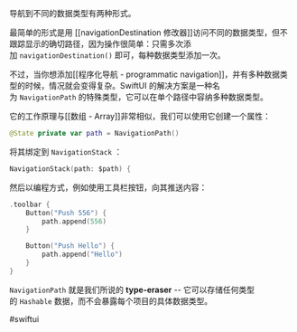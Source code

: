 导航到不同的数据类型有两种形式。

最简单的形式是用 [[navigationDestination 修改器]]访问不同的数据类型，但不跟踪显示的确切路径，因为操作很简单：只需多次添加 `navigationDestination()` 即可，每种数据类型添加一次。

不过，当你想添加[[程序化导航 - programmatic navigation]]，并有多种数据类型的时候，情况就会变得复杂。SwiftUI 的解决方案是一种名为 `NavigationPath` 的特殊类型，它可以在单个路径中容纳多种数据类型。

它的工作原理与[[数组 - Array]]非常相似，我们可以使用它创建一个属性：

```swift
@State private var path = NavigationPath()
```

将其绑定到 `NavigationStack` ：

```swift
NavigationStack(path: $path) {
```

然后以编程方式，例如使用工具栏按钮，向其推送内容：

```swift
.toolbar {
    Button("Push 556") {
        path.append(556)
    }

    Button("Push Hello") {
        path.append("Hello")
    }
}
```

`NavigationPath` 就是我们所说的 **type-eraser** -- 它可以存储任何类型的 `Hashable` 数据，而不会暴露每个项目的具体数据类型。

#swiftui 
